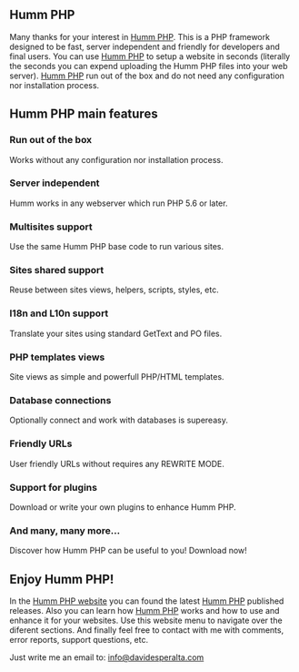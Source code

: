 Humm PHP
--------

Many thanks for your interest in [Humm PHP]. This is a PHP framework designed
to be fast, server independent and friendly for developers and final users.
You can use [Humm PHP] to setup a website in seconds (literally the seconds
you can expend uploading the Humm PHP files into your web server). [Humm PHP]
run out of the box and do not need any configuration nor installation process.


Humm PHP main features
----------------------

### Run out of the box ###

Works without any configuration nor installation process.


### Server independent ###

Humm works in any webserver which run PHP 5.6 or later.


### Multisites support ###

Use the same Humm PHP base code to run various sites.


### Sites shared support ###

Reuse between sites views, helpers, scripts, styles, etc.


### I18n and L10n support ###

Translate your sites using standard GetText and PO files.


### PHP templates views ###

Site views as simple and powerfull PHP/HTML templates.


### Database connections ###

Optionally connect and work with databases is supereasy.


### Friendly URLs ###

User friendly URLs without requires any REWRITE MODE.


### Support for plugins ###

Download or write your own plugins to enhance Humm PHP.


### And many, many more... ###

Discover how Humm PHP can be useful to you! Download now!


Enjoy Humm PHP!
---------------

In the [Humm PHP website] you can found the latest [Humm PHP] published
releases. Also you can learn how [Humm PHP] works and how to use and enhance
it for your websites. Use this website menu to navigate over the diferent
sections. And finally feel free to contact with me with comments, error
reports, support questions, etc.

Just write me an email to: [info@davidesperalta.com]


[Humm PHP]:http://www.davidesperalta.com
[Humm PHP website]:http://www.davidesperalta.com
[info@davidesperalta.com]:mailto:info@davidesperalta.com
